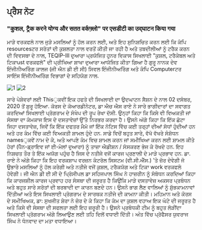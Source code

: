 ## ਪ੍ਰੈਸ ਨੋਟ

### "कुशल, ट्रैक करने योग्य और सतत वर्कफ़्लो" पर एसडीटी का उद्घाटन किया गया


ਮਾੜੇ ਵਰਕਫਲੋ ਨਾਲ ਜੁੜੇ ਮਸਲਿਆਂ ਨੂੰ ਹੱਲ ਕਰਨ ਲਈ, ਅਤੇ ਇਹ ਸੁਨਿਸ਼ਚਿਤ ਕਰਨ ਲਈ ਕਿ ਕੰਪਿ resourcesਟਰ 
ਸਰੋਤਾਂ ਦੀ ਕੁਸ਼ਲਤਾ ਨਾਲ ਵਰਤੋਂ ਕੀਤੀ ਜਾ ਰਹੀ ਹੈ ਅਤੇ ਤਬਦੀਲੀਆਂ ਨੂੰ ਟਰੈਕ ਕਰਨ ਦੀ ਵਿਵਸਥਾ ਦੇ ਨਾਲ, TEQIP-III 
ਦੁਆਰਾ ਪ੍ਰਯੋਜਿਤ ਹੁਨਰ ਵਿਕਾਸ ਸਿਖਲਾਈ "ਕੁਸ਼ਲ, ਟਰੈਕੇਬਲ ਅਤੇ ਟਿਕਾust ਵਰਕਫਲੋ" ਦੀ ਪ੍ਰੀਖਿਆ ਸ਼ਾਖਾ ਦੁਆਰਾ ਆਯੋਜਿਤ 
ਕੀਤਾ ਗਿਆ ਹੈ ਗੁਰੂ ਨਾਨਕ ਦੇਵ ਇੰਜੀਨੀਅਰਿੰਗ ਕਾਲਜ (ਜੀ ਐਨ ਡੀ ਈ ਸੀ) ਸਿਵਲ ਇੰਜੀਨੀਅਰਿੰਗ ਅਤੇ ਕੰਪਿ Computerਟਰ
ਸਾਇੰਸ ਇੰਜੀਨੀਅਰਿੰਗ ਵਿਭਾਗਾਂ ਦੇ ਸਹਿਯੋਗ ਨਾਲ.

![1](https://yuvrajsingh2304.github.io/dbq/PressNote/Picture/4.jpg)		![2](https://yuvrajsingh2304.github.io/dbq/PressNote/Picture/1.jpeg)

ਸਾਰੇ ਪੇਸ਼ੇਵਰਾਂ ਲਈ Thisੁਕਵੀਂ ਇਕ ਹਫਤੇ ਦੀ ਸਿਖਲਾਈ ਦਾ ਉਦਘਾਟਨ ਸੈਸ਼ਨ ਦੇ ਨਾਲ 02 ਦਸੰਬਰ, 2020 ਤੋਂ ਸ਼ੁਰੂ ਹੋਇਆ. 
ਕੋਰਸ ਦੇ ਕੋਆਰਡੀਨੇਟਰ, ਡਾ ਐਚ ਐਸ ਰਾਏ ਨੇ ਸਾਰੇ ਭਾਗੀਦਾਰਾਂ ਦਾ ਸਵਾਗਤ ਕਰਦਿਆਂ ਸਿਖਲਾਈ ਪ੍ਰੋਗਰਾਮ ਦੇ ਸੰਖੇਪ ਦੀ ਰੂਪ ਰੇਖਾ ਦੱਸੀ. 
ਉਨ੍ਹਾਂ ਕਿਹਾ ਕਿ ਕਿਸੇ ਵੀ ਵਿਅਕਤੀ ਜਾਂ ਸੰਸਥਾ ਦਾ ਕੰਮਕਾਜ ਇਸ ਦੇ ਦਸਤਾਵੇਜ਼ਾਂ ਉੱਤੇ ਨਿਰਭਰ ਕਰਦਾ ਹੈ। ਉਸਨੇ ਅੱਗੇ ਕਿਹਾ ਕਿ ਇੱਕ ਛੋਟਾ ਜਿਹਾ ਦਸਤਾਵੇਜ਼, 
ਜਿਵੇਂ ਕਿ ਇੱਕ ਦਫਤਰ ਮੈਮੋ ਜਾਂ ਇੱਕ ਨੋਟਿਸ ਵਿੱਚ ਕਈ ਤਰ੍ਹਾਂ ਦੀਆਂ ਸੋਧਾਂ ਹੁੰਦੀਆਂ ਹਨ ਅਤੇ ਹਰ ਕੰਮ ਵਿੱਚ ਕਈ ਵਿਅਕਤੀ ਸ਼ਾਮਲ ਹੁੰਦੇ ਹਨ.
ਸਾਡੇ ਵਿਚੋਂ ਬਹੁਤ ਸਾਰੇ, ਵੱਖੋ ਵੱਖਰੇ ਸੰਸ਼ੋਧਨ namesੁਕਵੇਂ ਨਾਮ ਦੇ ਕੇ, ਅਤੇ ਆਪਣੇ ਕੰਮ ਵਿਚ ਸ਼ਾਮਲ ਕਰਨ ਜਾਂ ਸਮੀਖਿਆ ਕਰਨ 
ਲਈ ਸ਼ਾਮਲ ਕੀਤੇ ਹੋਰਾਂ (ਪੈੱਨ-ਡ੍ਰਾਇਵ ਜਾਂ ਈ-ਮੇਲਾਂ ਦੁਆਰਾ) ਨੂੰ ਤਾਜ਼ਾ ਐਡੀਸ਼ਨ / ਸੰਸਕਰਣ ਭੇਜ ਕੇ ਰੱਖਦੇ ਹਨ. 
ਇਹ ਨਿਸ਼ਚਤ ਤੌਰ ਤੇ ਇੱਕ ਅਯੋਗ ਪਹੁੰਚ ਹੈ ਜਿਸ ਦੇ ਨਤੀਜੇ ਵਜੋਂ ਕਾਰਜ ਪ੍ਰਣਾਲੀ ਦੇ ਮਾੜੇ ਪ੍ਰਭਾਵ ਹਨ. 
ਡਾ. ਰਾਏ ਨੇ ਅੱਗੇ ਕਿਹਾ ਕਿ ਇਹ ਵਰਕਸ਼ਾਪ ਵਰਜ਼ਨ ਕੰਟਰੋਲ ਸਿਸਟਮ (ਵੀ.ਸੀ.ਐੱਸ.) 'ਤੇ ਜ਼ੋਰ ਦੇਵੇਗੀ 
ਜੋ ਉਭਾਰੇ ਮਸਲਿਆਂ ਨੂੰ ਹੱਲ ਕਰੇਗੀ ਅਤੇ ਨਤੀਜੇ ਵਜੋਂ ਕੁਸ਼ਲ, ਟਰੈਕਯੋਗ ਅਤੇ ਟਿਕਾ work ਵਰਕਫਲੋ ਹੋਵੇਗੀ।
ਜੀ ਐਨ ਡੀ ਈ ਸੀ ਦੇ ਪ੍ਰਿੰਸੀਪਲ ਡਾ ਸਹਿਜਪਾਲ ਸਿੰਘ ਨੇ ਹਾਜ਼ਰੀਨ ਨੂੰ ਸੰਬੋਧਨ ਕਰਦਿਆਂ ਕਿਹਾ ਕਿ ਕਾਰਜਸ਼ੀਲ ਕਾਰਜ ਪ੍ਰਵਾਹ ਹਰ
ਸੰਸਥਾ ਦੀ ਜਰੂਰਤ ਹੈ ਕਿਉਂਕਿ ਮਾੜੇ ਦਸਤਾਵੇਜ਼ ਅਕਸਰ ਪ੍ਰਬੰਧਨ ਅਤੇ ਬਹੁਤ ਸਾਰੇ ਸਰੋਤਾਂ ਦੀ ਬਰਬਾਦੀ ਦਾ ਕਾਰਨ ਬਣਦੇ ਹਨ। 
ਉਸਨੇ ਭਾਗ ਲੈਣ ਵਾਲਿਆਂ ਨੂੰ ਸ਼ੁੱਭਕਾਮਨਾਵਾਂ ਦਿੱਤੀਆਂ ਅਤੇ ਇਸ ਸਿਖਲਾਈ ਪ੍ਰੋਗਰਾਮ ਦੇ ਸਾਰਥਕ ਨਤੀਜੇ ਦੀ ਕਾਮਨਾ ਕੀਤੀ।
ਮਹਿਮਾਨ ਅਤੇ ਕੋਰਸ ਦੇ ਸਮੀਖਿਅਕ, ਡਾ: ਸੁਖਜੀਤ ਸ਼ੇਰਾ ਨੇ ਜ਼ੋਰ ਦੇ ਕੇ ਕਿਹਾ ਕਿ ਕੰਮ ਦਾ ਕੁਸ਼ਲ ਵਹਾਅ ਇਕ ਘੰਟੇ ਦੀ ਜਰੂਰਤ
ਹੈ ਅਤੇ ਕਿਸੇ ਵੀ ਸੰਸਥਾ ਦੀ ਸਫਲਤਾ ਲਈ ਇਹ ਜ਼ਰੂਰੀ ਹੈ। ਉਸਨੇ ਪ੍ਰਬੰਧਕੀ ਟੀਮ ਨੂੰ ਬਹੁਤ ਲੋੜੀਂਦਾ ਸਿਖਲਾਈ ਪ੍ਰੋਗਰਾਮ ਅੱਗੇ ਲਿਆਉਣ
ਲਈ ਤਹਿ ਦਿਲੋਂ ਵਧਾਈ ਦਿੱਤੀ। ਅੰਤ ਵਿੱਚ ਪ੍ਰੋਫੈਸਰ ਯੁਵਰਾਜ ਸਿੰਘ ਨੇ ਧੰਨਵਾਦ ਦਾ ਮਤਾ ਵਧਾਇਆ।
